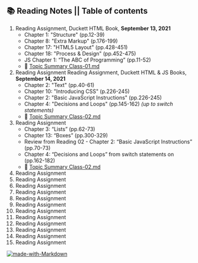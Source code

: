 ## 📚 Reading Notes || Table of contents
1. Reading Assignment, Duckett HTML Book, **September 13, 2021**
    * Chapter 1: "Structure" (pp.12-39)
    * Chapter 8: "Extra Markup" (p.176-199)
    * Chapter 17: "HTML5 Layout" (pp.428-451)
    * Chapter 18: "Process & Design" (pp.452-475)
    * JS Chapter 1: “The ABC of Programming” (pp.11-52)
    * 📔 [Topic Summary Class-01.md](class-01.md)
2. Reading Assignment
Reading Assignment, Duckett HTML & JS Books, **September 14, 2021**
    * Chapter 2: "Text" (pp.40-61)
    * Chapter 10: "Introducing CSS" (p.226-245)
    * Chapter 2: "Basic JavaScript Instructions" (pp.226-245)
    * Chapter 4: "Decisions and Loops" (pp.145-162) _(up to switch statements)_
    * 📔 [Topic Summary Class-02.md](class-02.md)
3. Reading Assignment
    * Chapter 3: “Lists” (pp.62-73)
    * Chapter 13: “Boxes” (pp.300-329)
    * Review from Reading 02 - Chapter 2: “Basic JavaScript Instructions” (pp.70-73)
    * Chapter 4: “Decisions and Loops” from switch statements on (pp.162-182)
    * 📔 [Topic Summary Class-02.md](class-03.md)
5. Reading Assignment
6. Reading Assignment
7. Reading Assignment
8. Reading Assignment
9. Reading Assignment
10. Reading Assignment
11. Reading Assignment
12. Reading Assignment
13. Reading Assignment
14. Reading Assignment
15. Reading Assignment
16. Reading Assignment

[![made-with-Markdown](https://img.shields.io/badge/Made%20with-Markdown-1f425f.svg)](http://commonmark.org)
